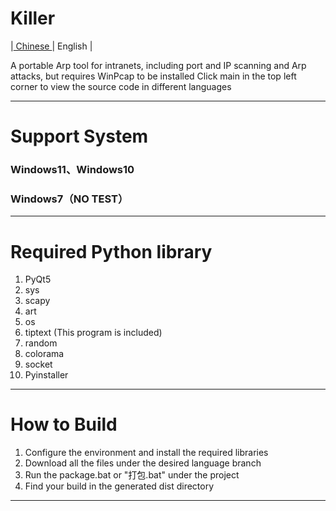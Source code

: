 # Killer
|[ Chinese ](https://github.com/xiaozhao45/Killer/blob/main/REDME_Chinese.md)| English |

A portable Arp tool for intranets, including port and IP scanning and Arp attacks, but requires WinPcap to be installed
Click main in the top left corner to view the source code in different languages

---
# Support System
  ###   Windows11、Windows10
  ###   Windows7（NO TEST）
---
# Required Python library
1. PyQt5
2. sys
3. scapy
4. art
5. os
6. tiptext (This program is included)
7. random
8. colorama
9. socket
10. Pyinstaller
---
# How to Build
1. Configure the environment and install the required libraries
2. Download all the files under the desired language branch
3. Run the package.bat or "打包.bat" under the project
4. Find your build in the generated dist directory
---
# 
